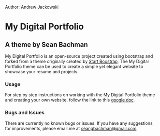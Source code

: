 Author: Andrew Jackowski

# My Digital Portfolio
## A theme by Sean Bachman

My Digital Portfolio is an open-source project created using bootstrap and forked from a theme originally created by [Start Boostrap](https://startbootstrap.com/themes/resume/). The My Digital Portfolio theme can be used to create a simple yet elegant website to showcase your resume and projects.

### Usage
For step by step instructions on working with the My Digital Portfolio theme and creating your own website, follow the link to this [google doc](https://docs.google.com/document/d/1WJH3xcFdgoHtTnx7nx8k4oP8rF28JPEK0jfyvBuhVsY/edit?usp=sharing).

### Bugs and Issues
There are currently no known bugs or issues. If you have any suggestions for improvements, please email me at [seangbachman@gmail.com](mailto:seangbachman@gmail.com)

